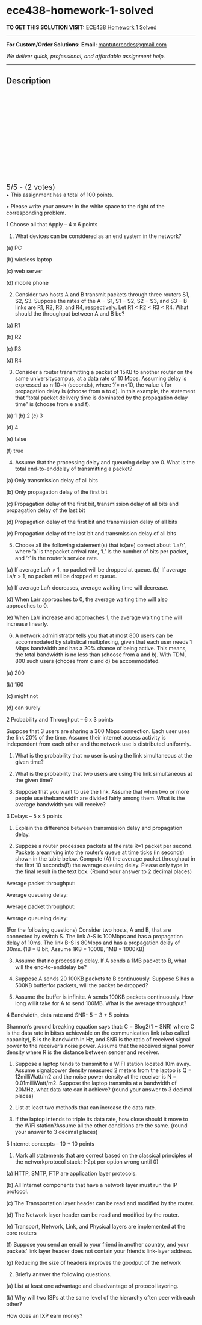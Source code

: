 # ece438-homework-1-solved
**TO GET THIS SOLUTION VISIT:** [ECE438 Homework 1 Solved](https://mantutor.com/product/ece438-homework-1-solved/)


---

**For Custom/Order Solutions:** **Email:** mantutorcodes@gmail.com  

*We deliver quick, professional, and affordable assignment help.*

---

<h2>Description</h2>



<div class="kk-star-ratings kksr-auto kksr-align-center kksr-valign-top" data-payload="{&quot;align&quot;:&quot;center&quot;,&quot;id&quot;:&quot;115279&quot;,&quot;slug&quot;:&quot;default&quot;,&quot;valign&quot;:&quot;top&quot;,&quot;ignore&quot;:&quot;&quot;,&quot;reference&quot;:&quot;auto&quot;,&quot;class&quot;:&quot;&quot;,&quot;count&quot;:&quot;2&quot;,&quot;legendonly&quot;:&quot;&quot;,&quot;readonly&quot;:&quot;&quot;,&quot;score&quot;:&quot;5&quot;,&quot;starsonly&quot;:&quot;&quot;,&quot;best&quot;:&quot;5&quot;,&quot;gap&quot;:&quot;4&quot;,&quot;greet&quot;:&quot;Rate this product&quot;,&quot;legend&quot;:&quot;5\/5 - (2 votes)&quot;,&quot;size&quot;:&quot;24&quot;,&quot;title&quot;:&quot;ECE438 Homework 1 Solved&quot;,&quot;width&quot;:&quot;138&quot;,&quot;_legend&quot;:&quot;{score}\/{best} - ({count} {votes})&quot;,&quot;font_factor&quot;:&quot;1.25&quot;}">

<div class="kksr-stars">

<div class="kksr-stars-inactive">
            <div class="kksr-star" data-star="1" style="padding-right: 4px">


<div class="kksr-icon" style="width: 24px; height: 24px;"></div>
        </div>
            <div class="kksr-star" data-star="2" style="padding-right: 4px">


<div class="kksr-icon" style="width: 24px; height: 24px;"></div>
        </div>
            <div class="kksr-star" data-star="3" style="padding-right: 4px">


<div class="kksr-icon" style="width: 24px; height: 24px;"></div>
        </div>
            <div class="kksr-star" data-star="4" style="padding-right: 4px">


<div class="kksr-icon" style="width: 24px; height: 24px;"></div>
        </div>
            <div class="kksr-star" data-star="5" style="padding-right: 4px">


<div class="kksr-icon" style="width: 24px; height: 24px;"></div>
        </div>
    </div>

<div class="kksr-stars-active" style="width: 138px;">
            <div class="kksr-star" style="padding-right: 4px">


<div class="kksr-icon" style="width: 24px; height: 24px;"></div>
        </div>
            <div class="kksr-star" style="padding-right: 4px">


<div class="kksr-icon" style="width: 24px; height: 24px;"></div>
        </div>
            <div class="kksr-star" style="padding-right: 4px">


<div class="kksr-icon" style="width: 24px; height: 24px;"></div>
        </div>
            <div class="kksr-star" style="padding-right: 4px">


<div class="kksr-icon" style="width: 24px; height: 24px;"></div>
        </div>
            <div class="kksr-star" style="padding-right: 4px">


<div class="kksr-icon" style="width: 24px; height: 24px;"></div>
        </div>
    </div>
</div>


<div class="kksr-legend" style="font-size: 19.2px;">
            5/5 - (2 votes)    </div>
    </div>
• This assignment has a total of 100 points.

• Please write your answer in the white space to the right of the corresponding problem.

1 Choose all that Apply – 4 x 6 points

1. What devices can be considered as an end system in the network?

(a) PC

(b) wireless laptop

(c) web server

(d) mobile phone

2. Consider two hosts A and B transmit packets through three routers S1, S2, S3. Suppose the rates of the A − S1, S1 − S2, S2 − S3, and S3 − B links are R1, R2, R3, and R4, respectively. Let R1 &lt; R2 &lt; R3 &lt; R4. What should the throughput between A and B be?

(a) R1

(b) R2

(c) R3

(d) R4

3. Consider a router transmitting a packet of 15KB to another router on the same universitycampus, at a data rate of 10 Mbps. Assuming delay is expressed as n·10−k (seconds), where 1 ̸= n&lt;10, the value k for propagation delay is (choose from a to d). In this example, the statement that “total packet delivery time is dominated by the propagation delay time” is (choose from e and f).

(a) 1 (b) 2 (c) 3

(d) 4

(e) false

(f) true

4. Assume that the processing delay and queueing delay are 0. What is the total end-to-enddelay of transmitting a packet?

(a) Only transmission delay of all bits

(b) Only propagation delay of the first bit

(c) Propagation delay of the first bit, transmission delay of all bits and propagation delay of the last bit

(d) Propagation delay of the first bit and transmission delay of all bits

(e) Propagation delay of the last bit and transmission delay of all bits

5. Choose all the following statement(s) that is(are) correct about ‘La/r’, where ‘a’ is thepacket arrival rate, ‘L’ is the number of bits per packet, and ‘r’ is the router’s service rate.

(a) If average La/r &gt; 1, no packet will be dropped at queue. (b) If average La/r &gt; 1, no packet will be dropped at queue.

(c) If average La/r decreases, average waiting time will decrease.

(d) When La/r approaches to 0, the average waiting time will also approaches to 0.

(e) When La/r increase and approaches 1, the average waiting time will increase linearly.

6. A network administrator tells you that at most 800 users can be accommodated by statistical multiplexing, given that each user needs 1 Mbps bandwidth and has a 20% chance of being active. This means, the total bandwidth is no less than (choose from a and b). With TDM, 800 such users (choose from c and d) be accommodated.

(a) 200

(b) 160

(c) might not

(d) can surely

2 Probability and Throughput – 6 x 3 points

Suppose that 3 users are sharing a 300 Mbps connection. Each user uses the link 20% of the time. Assume their internet access activity is independent from each other and the network use is distributed uniformly.

1. What is the probability that no user is using the link simultaneous at the given time?

2. What is the probability that two users are using the link simultaneous at the given time?

3. Suppose that you want to use the link. Assume that when two or more people use thebandwidth are divided fairly among them. What is the average bandwidth you will receive?

3 Delays – 5 x 5 points

1. Explain the difference between transmission delay and propagation delay.

2. Suppose a router processes packets at the rate R=1 packet per second. Packets arearriving into the router’s queue at time ticks (in seconds) shown in the table below. Compute (A) the average packet throughput in the first 10 seconds(B) the average queuing delay. Please only type in the final result in the text box. (Round your answer to 2 decimal places)

Average packet throughput:

Average queueing delay:

Average packet throughput:

Average queueing delay:

(For the following questions) Consider two hosts, A and B, that are connected by switch S. The link A-S is 100Mbps and has a propagation delay of 10ms. The link B-S is 80Mbps and has a propagation delay of 30ms. (1B = 8 bit, Assume 1KB = 1000B, 1MB = 1000KB)

3. Assume that no processing delay. If A sends a 1MB packet to B, what will the end-to-enddelay be?

4. Suppose A sends 20 100KB packets to B continuously. Suppose S has a 500KB bufferfor packets, will the packet be dropped?

5. Assume the buffer is infinite. A sends 100KB packets continuously. How long willit take for A to send 100MB. What is the average throughput?

4 Bandwidth, data rate and SNR- 5 + 3 + 5 points

Shannon’s ground breaking equation says that: C = Blog2(1 + SNR) where C is the data rate in bits/s achievable on the communication link (also called capacity), B is the bandwidth in Hz, and SNR is the ratio of received signal power to the receiver’s noise power. Assume that the received signal power density where R is the distance between sender and receiver.

1. Suppose a laptop tends to transmit to a WIFI station located 10m away. Assume signalpower density measured 2 meters from the laptop is Q = 12milliWatt/m2 and the noise power density at the receiver is N = 0.01milliWatt/m2. Suppose the laptop transmits at a bandwidth of 20MHz, what data rate can it achieve? (round your answer to 3 decimal places)

2. List at least two methods that can increase the data rate.

3. If the laptop intends to triple its data rate, how close should it move to the WiFi station?Assume all the other conditions are the same. (round your answer to 3 decimal places)

5 Internet concepts – 10 + 10 points

1. Mark all statements that are correct based on the classical principles of the networkprotocol stack: (-2pt per option wrong until 0)

(a) HTTP, SMTP, FTP are application layer protocols.

(b) All Internet components that have a network layer must run the IP protocol.

(c) The Transportation layer header can be read and modified by the router.

(d) The Network layer header can be read and modified by the router.

(e) Transport, Network, Link, and Physical layers are implemented at the core routers

(f) Suppose you send an email to your friend in another country, and your packets’ link layer header does not contain your friend’s link-layer address.

(g) Reducing the size of headers improves the goodput of the network

2. Briefly answer the following questions.

(a) List at least one advantage and disadvantage of protocol layering.

(b) Why will two ISPs at the same level of the hierarchy often peer with each other?

How does an IXP earn money?
